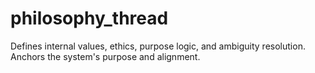 # philosophy_thread

Defines internal values, ethics, purpose logic, and ambiguity resolution. Anchors the system's purpose and alignment.